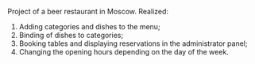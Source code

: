 Project of a beer restaurant in Moscow.
Realized:
1. Adding categories and dishes to the menu;
2. Binding of dishes to categories;
3. Booking tables and displaying reservations in the administrator panel;
4. Changing the opening hours depending on the day of the week.
